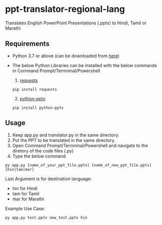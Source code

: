 # ppt-translator-regional-lang
Translates English PowerPoint Presentations (.pptx) to Hindi, Tamil or Marathi

## Requirements
* Python 3.7 or above (can be downloaded from [here](https://www.python.org/downloads/))
* The below Python Libraries can be installed with the below commands in Command Prompt/Termninal/Powershell
  1. [requests](https://pypi.org/project/requests/)
  
  `pip install requests`
  
  2. [python-pptx](https://pypi.org/project/python-pptx/)
  
  `pip install python-pptx`


## Usage
1. Keep app.py and translator.py in the same directory.
2. Put the PPT to be translated in the same directory.
3. Open Command Prompt/Termninal/Powershell and navigate to the diretory of the code files (.py)
4. Type the below command
  
  `py app.py [name_of_your_ppt_file.pptx] [name_of_new_ppt_file.pptx] [hin|tam|mar]`
  
  Last Argument is for destination language:
  * hin for Hindi
  * tam for Tamil
  * mar for Marathi
  
Example Use Case:

`py app.py test.pptx new_test.pptx hin`
